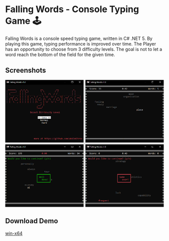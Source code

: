 
# Falling Words - Console Typing Game 🕹️

Falling Words is a console speed typing game, written in C# .NET 5. 
By playing this game, typing performance is improved over time.
The Player has an opportunity to choose from 3 difficulty levels.
The goal is not to let a word reach the bottom of the field for the given time.




## Screenshots

![App Screenshot](https://github.com/akdimitrov/CSharp-ConsoleGames/blob/main/FallingWords/Screenshots.jpg)


## Download Demo

[win-x64](https://github.com/akdimitrov/CSharp-ConsoleGames/raw/main/FallingWords/FallingWords.exe)

